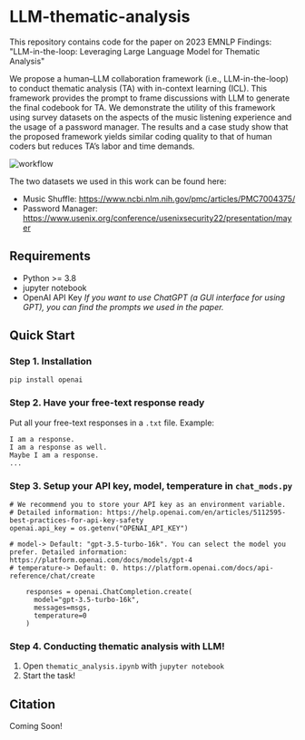 # LLM-thematic-analysis
This repository contains code for the paper on 2023 EMNLP Findings: "LLM-in-the-loop: Leveraging Large Language Model for Thematic Analysis"

We propose a human–LLM collaboration framework (i.e., LLM-in-the-loop) to conduct thematic analysis (TA) with in-context learning (ICL). This framework provides the prompt to frame discussions with LLM to generate the final codebook for TA. We demonstrate the utility of this framework using survey datasets on the aspects of the music listening experience and the usage of a password manager. The results and a case study show that the proposed framework yields similar coding quality to that of human coders but reduces TA’s labor and time demands.

![workflow](https://hackmd-prod-images.s3-ap-northeast-1.amazonaws.com/uploads/upload_fa8284a97c8ad6236d51e55c74943861.png?AWSAccessKeyId=AKIA3XSAAW6AWSKNINWO&Expires=1697262272&Signature=kHdDFJqNW0TEkBSK5%2F8SKJvElRs%3D)

The two datasets we used in this work can be found here:
* Music Shuffle: https://www.ncbi.nlm.nih.gov/pmc/articles/PMC7004375/
* Password Manager: https://www.usenix.org/conference/usenixsecurity22/presentation/mayer

## Requirements
* Python >= 3.8
* jupyter notebook
* OpenAI API Key
*If you want to use ChatGPT (a GUI interface for using GPT), you can find the prompts we used in the paper.*
## Quick Start
### Step 1. Installation
```
pip install openai
```
### Step 2. Have your free-text response ready
Put all your free-text responses in a `.txt` file.
Example:
```
I am a response.
I am a response as well.
Maybe I am a response.
...
```
### Step 3. Setup your API key, model, temperature in `chat_mods.py`
```
# We recommend you to store your API key as an environment variable.
# Detailed information: https://help.openai.com/en/articles/5112595-best-practices-for-api-key-safety
openai.api_key = os.getenv("OPENAI_API_KEY")
```
```
# model-> Default: "gpt-3.5-turbo-16k". You can select the model you prefer. Detailed information: https://platform.openai.com/docs/models/gpt-4
# temperature-> Default: 0. https://platform.openai.com/docs/api-reference/chat/create 
    
    responses = openai.ChatCompletion.create(
      model="gpt-3.5-turbo-16k", 
      messages=msgs,
      temperature=0
    )
```

### Step 4. Conducting thematic analysis with LLM!
1. Open `thematic_analysis.ipynb` with `jupyter notebook`
2. Start the task!

## Citation
Coming Soon!
